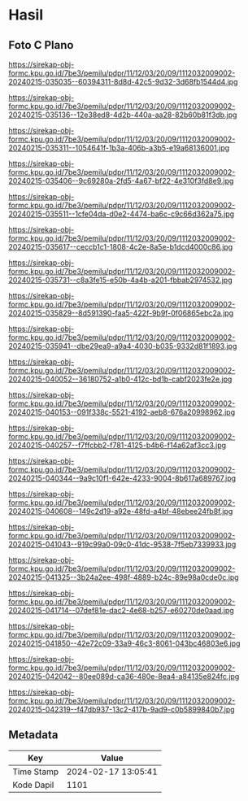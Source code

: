 # Hasil

## Foto C Plano

https://sirekap-obj-formc.kpu.go.id/7be3/pemilu/pdpr/11/12/03/20/09/1112032009002-20240215-035035--60394311-8d8d-42c5-9d32-3d68fb1544d4.jpg

https://sirekap-obj-formc.kpu.go.id/7be3/pemilu/pdpr/11/12/03/20/09/1112032009002-20240215-035136--12e38ed8-4d2b-440a-aa28-82b60b81f3db.jpg

https://sirekap-obj-formc.kpu.go.id/7be3/pemilu/pdpr/11/12/03/20/09/1112032009002-20240215-035311--1054641f-1b3a-406b-a3b5-e19a68136001.jpg

https://sirekap-obj-formc.kpu.go.id/7be3/pemilu/pdpr/11/12/03/20/09/1112032009002-20240215-035406--9c69280a-2fd5-4a67-bf22-4e310f3fd8e9.jpg

https://sirekap-obj-formc.kpu.go.id/7be3/pemilu/pdpr/11/12/03/20/09/1112032009002-20240215-035511--1cfe04da-d0e2-4474-ba6c-c9c66d362a75.jpg

https://sirekap-obj-formc.kpu.go.id/7be3/pemilu/pdpr/11/12/03/20/09/1112032009002-20240215-035617--ceccb1c1-1808-4c2e-8a5e-b1dcd4000c86.jpg

https://sirekap-obj-formc.kpu.go.id/7be3/pemilu/pdpr/11/12/03/20/09/1112032009002-20240215-035731--c8a3fe15-e50b-4a4b-a201-fbbab2974532.jpg

https://sirekap-obj-formc.kpu.go.id/7be3/pemilu/pdpr/11/12/03/20/09/1112032009002-20240215-035829--8d591390-faa5-422f-9b9f-0f06865ebc2a.jpg

https://sirekap-obj-formc.kpu.go.id/7be3/pemilu/pdpr/11/12/03/20/09/1112032009002-20240215-035941--dbe29ea9-a9a4-4030-b035-9332d81f1893.jpg

https://sirekap-obj-formc.kpu.go.id/7be3/pemilu/pdpr/11/12/03/20/09/1112032009002-20240215-040052--36180752-a1b0-412c-bd1b-cabf2023fe2e.jpg

https://sirekap-obj-formc.kpu.go.id/7be3/pemilu/pdpr/11/12/03/20/09/1112032009002-20240215-040153--091f338c-5521-4192-aeb8-676a20998962.jpg

https://sirekap-obj-formc.kpu.go.id/7be3/pemilu/pdpr/11/12/03/20/09/1112032009002-20240215-040257--f7ffcbb2-f781-4125-b4b6-f14a62af3cc3.jpg

https://sirekap-obj-formc.kpu.go.id/7be3/pemilu/pdpr/11/12/03/20/09/1112032009002-20240215-040344--9a9c10f1-642e-4233-9004-8b617a689767.jpg

https://sirekap-obj-formc.kpu.go.id/7be3/pemilu/pdpr/11/12/03/20/09/1112032009002-20240215-040608--149c2d19-a92e-48fd-a4bf-48ebee24fb8f.jpg

https://sirekap-obj-formc.kpu.go.id/7be3/pemilu/pdpr/11/12/03/20/09/1112032009002-20240215-041043--919c99a0-09c0-41dc-9538-7f5eb7339933.jpg

https://sirekap-obj-formc.kpu.go.id/7be3/pemilu/pdpr/11/12/03/20/09/1112032009002-20240215-041325--3b24a2ee-498f-4889-b24c-89e98a0cde0c.jpg

https://sirekap-obj-formc.kpu.go.id/7be3/pemilu/pdpr/11/12/03/20/09/1112032009002-20240215-041714--07def81e-dac2-4e68-b257-e60270de0aad.jpg

https://sirekap-obj-formc.kpu.go.id/7be3/pemilu/pdpr/11/12/03/20/09/1112032009002-20240215-041850--42e72c09-33a9-46c3-8061-043bc46803e6.jpg

https://sirekap-obj-formc.kpu.go.id/7be3/pemilu/pdpr/11/12/03/20/09/1112032009002-20240215-042042--80ee089d-ca36-480e-8ea4-a84135e824fc.jpg

https://sirekap-obj-formc.kpu.go.id/7be3/pemilu/pdpr/11/12/03/20/09/1112032009002-20240215-042319--f47db937-13c2-417b-9ad9-c0b5899840b7.jpg


## Metadata

| Key        | Value               |
| ---------- | ------------------- |
| Time Stamp | 2024-02-17 13:05:41 |
| Kode Dapil | 1101                |



